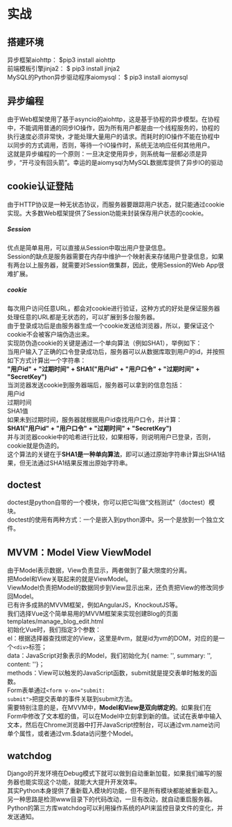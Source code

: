 # 实战
## 搭建环境
异步框架aiohttp：
$pip3 install aiohttp  
前端模板引擎jinja2：
$ pip3 install jinja2  
MySQL的Python异步驱动程序aiomysql：
$ pip3 install aiomysql  
## 异步编程
由于Web框架使用了基于asyncio的aiohttp，这是基于协程的异步模型。在协程中，不能调用普通的同步IO操作，因为所有用户都是由一个线程服务的，协程的执行速度必须非常快，才能处理大量用户的请求。而耗时的IO操作不能在协程中以同步的方式调用，否则，等待一个IO操作时，系统无法响应任何其他用户。  
这就是异步编程的一个原则：一旦决定使用异步，则系统每一层都必须是异步，“开弓没有回头箭”。幸运的是aiomysql为MySQL数据库提供了异步IO的驱动  
## cookie认证登陆
由于HTTP协议是一种无状态协议，而服务器要跟踪用户状态，就只能通过cookie实现。大多数Web框架提供了Session功能来封装保存用户状态的cookie。  
##### Session
优点是简单易用，可以直接从Session中取出用户登录信息。  
Session的缺点是服务器需要在内存中维护一个映射表来存储用户登录信息，如果有两台以上服务器，就需要对Session做集群，因此，使用Session的Web App很难扩展。  
##### cookie
每次用户访问任意URL，都会对cookie进行验证，这种方式的好处是保证服务器处理任意的URL都是无状态的，可以扩展到多台服务器。  
由于登录成功后是由服务器生成一个cookie发送给浏览器，所以，要保证这个cookie不会被客户端伪造出来。  
实现防伪造cookie的关键是通过一个单向算法（例如SHA1），举例如下：  
当用户输入了正确的口令登录成功后，服务器可以从数据库取到用户的id，并按照如下方式计算出一个字符串：  
__"用户id" + "过期时间" + SHA1("用户id" + "用户口令" + "过期时间" + "SecretKey")__  
当浏览器发送cookie到服务器端后，服务器可以拿到的信息包括：  
用户id  
过期时间  
SHA1值  
如果未到过期时间，服务器就根据用户id查找用户口令，并计算：  
__SHA1("用户id" + "用户口令" + "过期时间" + "SecretKey")__   
并与浏览器cookie中的哈希进行比较，如果相等，则说明用户已登录，否则，cookie就是伪造的。  
这个算法的关键在于**SHA1是一种单向算法**，即可以通过原始字符串计算出SHA1结果，但无法通过SHA1结果反推出原始字符串。  
## doctest
doctest是python自带的一个模块，你可以把它叫做“文档测试”（doctest）模块。  
doctest的使用有两种方式：一个是嵌入到python源中。另一个是放到一个独立文件。  
## MVVM：Model View ViewModel
由于Model表示数据，View负责显示，两者做到了最大限度的分离。  
把Model和View关联起来的就是ViewModel。  
ViewModel负责把Model的数据同步到View显示出来，还负责把View的修改同步回Model。  
已有许多成熟的MVVM框架，例如AngularJS，KnockoutJS等。  
我们选择Vue这个简单易用的MVVM框架来实现创建Blog的页面templates/manage_blog_edit.html  
初始化Vue时，我们指定3个参数：  
el：根据选择器查找绑定的View，这里是#vm，就是id为vm的DOM，对应的是一个<code>&lt;div&gt;</code>标签；  
data：JavaScript对象表示的Model，我们初始化为{ name: '', summary: '', content: ''}；  
methods：View可以触发的JavaScript函数，submit就是提交表单时触发的函数。  
Form表单通过<code>&lt;form v-on="submit: submit"&gt;</code>把提交表单的事件关联到submit方法。  
需要特别注意的是，在MVVM中，**Model和View是双向绑定的**。如果我们在Form中修改了文本框的值，可以在Model中立刻拿到新的值。试试在表单中输入文本，然后在Chrome浏览器中打开JavaScript控制台，可以通过vm.name访问单个属性，或者通过vm.$data访问整个Model。 
## watchdog
Django的开发环境在Debug模式下就可以做到自动重新加载，如果我们编写的服务器也能实现这个功能，就能大大提升开发效率。  
其实Python本身提供了重新载入模块的功能，但不是所有模块都能被重新载入。  
另一种思路是检测www目录下的代码改动，一旦有改动，就自动重启服务器。  
Python的第三方库watchdog可以利用操作系统的API来监控目录文件的变化，并发送通知。
   
